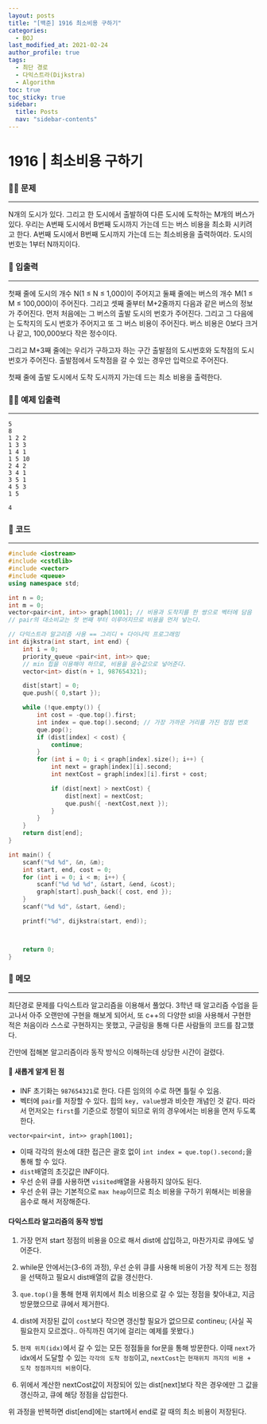 ```yaml
---
layout: posts
title: "[백준] 1916 최소비용 구하기"
categories:
  - BOJ
last_modified_at: 2021-02-24
author_profile: true
tags:
  - 최단 경로
  - 다익스트라(Dijkstra)
  - Algorithm
toc: true
toc_sticky: true
sidebar:
  title: Posts
  nav: "sidebar-contents"
---
```


# 1916 | 최소비용 구하기


### 🙋‍♀️ 문제

-----

N개의 도시가 있다. 그리고 한 도시에서 출발하여 다른 도시에 도착하는 M개의 버스가 있다. 우리는 A번째 도시에서 B번째 도시까지 가는데 드는 버스 비용을 최소화 시키려고 한다. A번째 도시에서 B번째 도시까지 가는데 드는 최소비용을 출력하여라. 도시의 번호는 1부터 N까지이다.

### 🙌 입출력

-----

첫째 줄에 도시의 개수 N(1 ≤ N ≤ 1,000)이 주어지고 둘째 줄에는 버스의 개수 M(1 ≤ M ≤ 100,000)이 주어진다. 그리고 셋째 줄부터 M+2줄까지 다음과 같은 버스의 정보가 주어진다. 먼저 처음에는 그 버스의 출발 도시의 번호가 주어진다. 그리고 그 다음에는 도착지의 도시 번호가 주어지고 또 그 버스 비용이 주어진다. 버스 비용은 0보다 크거나 같고, 100,000보다 작은 정수이다.

그리고 M+3째 줄에는 우리가 구하고자 하는 구간 출발점의 도시번호와 도착점의 도시번호가 주어진다. 출발점에서 도착점을 갈 수 있는 경우만 입력으로 주어진다.

첫째 줄에 출발 도시에서 도착 도시까지 가는데 드는 최소 비용을 출력한다.

### 🙋‍♂️ 예제 입출력

-----

```
5
8
1 2 2
1 3 3
1 4 1
1 5 10
2 4 2
3 4 1
3 5 1
4 5 3
1 5
```

```
4
```


### 🚀 코드

-----

```c++
#include <iostream>
#include <cstdlib>
#include <vector>
#include <queue>
using namespace std;

int n = 0;
int m = 0;
vector<pair<int, int>> graph[1001]; // 비용과 도착지를 한 쌍으로 벡터에 담음
// pair의 대소비교는 첫 번째 부터 이루어지므로 비용을 먼저 넣는다.

// 다익스트라 알고리즘 사용 == 그리디 + 다이나믹 프로그래밍
int dijkstra(int start, int end) {
	int i = 0;
	priority_queue <pair<int, int>> que;
	// min 힙을 이용해야 하므로, 비용을 음수값으로 넣어준다.
	vector<int> dist(n + 1, 987654321);

	dist[start] = 0;
	que.push({ 0,start });

	while (!que.empty()) {
		int cost = -que.top().first;
		int index = que.top().second; // 가장 가까운 거리를 가진 정점 번호
		que.pop();
		if (dist[index] < cost) {
			continue;
		}
		for (int i = 0; i < graph[index].size(); i++) {
			int next = graph[index][i].second;
			int nextCost = graph[index][i].first + cost;

			if (dist[next] > nextCost) {
				dist[next] = nextCost;
				que.push({ -nextCost,next });
			}
		}
	}
	return dist[end];
}

int main() {
	scanf("%d %d", &n, &m);
	int start, end, cost = 0;
	for (int i = 0; i < m; i++) {
		scanf("%d %d %d", &start, &end, &cost);
		graph[start].push_back({ cost, end });
	}
	scanf("%d %d", &start, &end);

	printf("%d", dijkstra(start, end));



	return 0;
}
```

### 🌠 메모

-----

최단경로 문제를 다익스트라 알고리즘을 이용해서 풀었다. 3학년 때 알고리즘 수업을 듣고나서 아주 오랜만에 구현을 해보게 되어서, 또 c++의 다양한 stl을 사용해서 구현한 적은 처음이라 스스로 구현하지는 못했고, 구글링을 통해 다른 사람들의 코드를 참고했다.

간만에 접해본 알고리즘이라 동작 방식으 이해하는데 상당한 시간이 걸렸다.

#### 📌 새롭게 알게 된 점

- INF 초기화는 ```987654321```로 한다. 다른 임의의 수로 하면 틀릴 수 있음.
- 벡터에 ```pair```를 저장할 수 있다. 힙의 ```key, value```쌍과 비슷한 개념인 것 같다. 따라서 먼저오는 ```first```를 기준으로 정렬이 되므로 위의 경우에서는 비용을 먼저 두도록 한다.
```
vector<pair<int, int>> graph[1001];
```
- 이때 각각의 원소에 대한 접근은 괄호 없이 ```int index = que.top().second;```을 통해 할 수 있다.
- ```dist```배열의 초깃값은 INF이다.
- 우선 순위 큐를 사용하면 ```visited```배열을 사용하지 않아도 된다.
- 우선 순위 큐는 기본적으로 ```max heap```이므로 최소 비용을 구하기 위해서는 비용을 음수로 해서 저장해준다.

#### 다익스트라 알고리즘의 동작 방법

1. 가장 먼저 start 정점의 비용을 0으로 해서 dist에 삽입하고, 마찬가지로 큐에도 넣어준다.

2. while문 안에서는(3-6의 과정), 우선 순위 큐를 사용해 비용이 가장 적게 드는 정점을 선택하고 필요시 dist배열의 값을 갱신한다.

2. ```que.top()```을 통해 현재 위치에서 최소 비용으로 갈 수 있는 정점을 찾아내고, 지금 방문했으므로 큐에서 제거한다.
3. dist에 저장된 값이 ```cost```보다 작으면 갱신할 필요가 없으므로 contineu; (사실 꼭 필요한지 모르겠다.. 아직까진 여기에 걸리는 예제를 못봤다.)
4. ```현재 위치(idx)```에서 갈 수 있는 모든 정점들을 for문을 통해 방문한다. 이때 ```next```가 idx에서 도달할 수 있는 ```각각의 도착 정점```이고, ```nextCost```는 ```현재위치 까지의 비용 + 도착 정점까지의 비용```이다.  
5. 위에서 계산한 nextCost값이 저장되어 있는 dist[next]보다 작은 경우에만 그 값을 갱신하고, 큐에 해당 정점을 삽입한다.

위 과정을 반복하면 dist[end]에는 start에서 end로 갈 때의 최소 비용이 저장된다.
